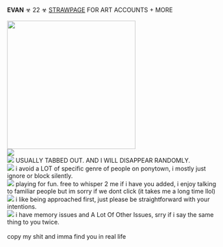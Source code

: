 **EVAN** ☣ 22 ☣ 
[STRAWPAGE](https://w0lf.straw.page) FOR ART ACCOUNTS + MORE  <br/>
<br/> <img src="https://i.imgur.com/XqTVRr0.png" height=300> <br/>
<img src="https://gifcity.carrd.co/assets/images/gallery39/59e6c9a7.gif?v=47652796">
<br/>
<img src="https://i.imgur.com/ovaff5r.gif"> USUALLY TABBED OUT. AND I WILL DISAPPEAR RANDOMLY. 
<br/>
<img src="https://gifcity.carrd.co/assets/images/gallery01/541621c7.gif?v=e3c0bc0f"> i avoid a LOT of specific genre of people on ponytown, i mostly just ignore or block silently.
<br/> 
<img src="https://gifcity.carrd.co/assets/images/gallery311/4262d959.gif?v=e3c0bc0f"> playing for fun. free to whisper 2 me if i have you added, i enjoy talking to familiar people but im sorry if we dont click (it takes me a long time llol)
<br/>
<img src="https://gifcity.carrd.co/assets/images/gallery311/3797eab7.gif?v=e3c0bc0f"> i like being approached first, just please be straightforward with your intentions.
<br/>
<img src="https://gifcity.carrd.co/assets/images/gallery01/9e656c08.gif?v=e3c0bc0f"> i have memory issues and A Lot Of Other Issues, srry if i say the same thing to you twice.
<br/>
<br/>
copy my shit and imma find you in real life
